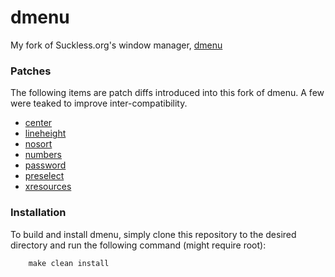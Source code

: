 # dmenu
My fork of Suckless.org's window manager, [dmenu](https://tools.suckless.org/dmenu)

### Patches
The following items are patch diffs introduced into this fork of dmenu. A few were teaked to improve inter-compatibility.

* [center](https://tools.suckless.org/dmenu/patches/center)
* [lineheight](https://tools.suckless.org/dmenu/patches/lineheight)
* [nosort](https://tools.suckless.org/dmenu/patches/nosort)
* [numbers](https://tools.suckless.org/dmenu/patches/numbers)
* [password](https://tools.suckless.org/dmenu/patches/password)
* [preselect](https://tools.suckless.org/dmenu/patches/preselect)
* [xresources](https://tools.suckless.org/dmenu/patches/xresources)

### Installation
To build and install dmenu, simply clone this repository to the desired directory and run the following command (might require root):

		make clean install
